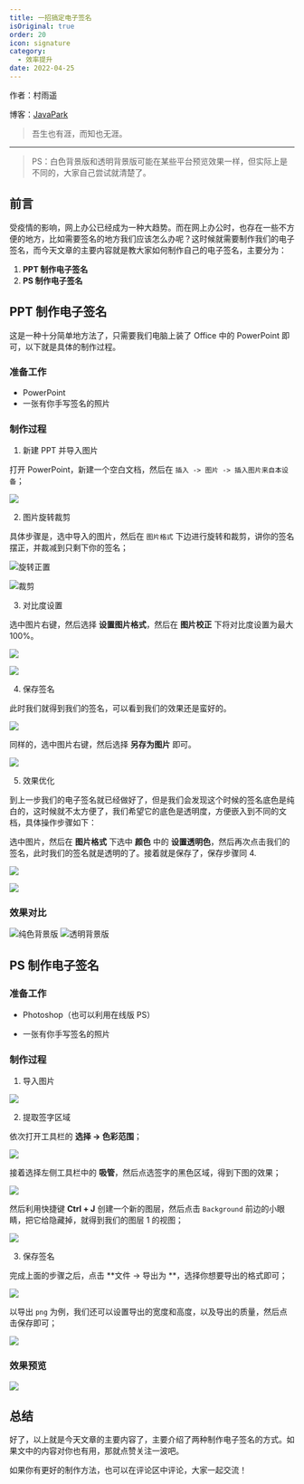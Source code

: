 ```yaml
---
title: 一招搞定电子签名
isOriginal: true
order: 20
icon: signature
category:
  - 效率提升
date: 2022-04-25
---
```


作者：村雨遥

博客：[JavaPark](https://cunyu1943.github.io/JavaPark)

> 吾生也有涯，而知也无涯。

---

> PS：白色背景版和透明背景版可能在某些平台预览效果一样，但实际上是不同的，大家自己尝试就清楚了。

## 前言

受疫情的影响，网上办公已经成为一种大趋势。而在网上办公时，也存在一些不方便的地方，比如需要签名的地方我们应该怎么办呢？这时候就需要制作我们的电子签名，而今天文章的主要内容就是教大家如何制作自己的电子签名，主要分为：

1.  **PPT 制作电子签名**
2.  **PS 制作电子签名**

## PPT 制作电子签名

这是一种十分简单地方法了，只需要我们电脑上装了 Office 中的 PowerPoint 即可，以下就是具体的制作过程。

### 准备工作

- PowerPoint
- 一张有你手写签名的照片

### 制作过程

1.  新建 PPT 并导入图片

打开 PowerPoint，新建一个空白文档，然后在 `插入 -> 图片 -> 插入图片来自本设备`；

![](./assets/20220425-e-signature/ppt.png)

2.  图片旋转裁剪

具体步骤是，选中导入的图片，然后在 `图片格式` 下边进行旋转和裁剪，讲你的签名摆正，并裁减到只剩下你的签名；

![旋转正置](./assets/20220425-e-signature/rotate.png)

![裁剪](./assets/20220425-e-signature/box-selection.png)

3.  对比度设置

选中图片右键，然后选择 **设置图片格式**，然后在 **图片校正** 下将对比度设置为最大 100%。

![](./assets/20220425-e-signature/contrast.png)

![](./assets/20220425-e-signature/contrast-ratio.png)

4.  保存签名

此时我们就得到我们的签名，可以看到我们的效果还是蛮好的。

![](./assets/20220425-e-signature/save.png)

同样的，选中图片右键，然后选择 **另存为图片** 即可。

![](./assets/20220425-e-signature/save-as-png.png)

5.  效果优化

到上一步我们的电子签名就已经做好了，但是我们会发现这个时候的签名底色是纯白的，这时候就不太方便了，我们希望它的底色是透明度，方便嵌入到不同的文档，具体操作步骤如下：

选中图片，然后在 **图片格式** 下选中 **颜色** 中的 **设置透明色**，然后再次点击我们的签名，此时我们的签名就是透明的了。接着就是保存了，保存步骤同 4.

![](./assets/20220425-e-signature/effect-opt.png)

![](./assets/20220425-e-signature/adjust.png)

### 效果对比

![纯色背景版](./assets/20220425-e-signature/white.png)
![透明背景版](./assets/20220425-e-signature/trans.png)

## PS 制作电子签名

### 准备工作

- Photoshop（也可以利用在线版 PS）

- 一张有你手写签名的照片

### 制作过程

1.  导入图片

![](./assets/20220425-e-signature/import-png.png)

2.  提取签字区域

依次打开工具栏的 **选择 -> 色彩范围**；

![](./assets/20220425-e-signature/select.png)

接着选择左侧工具栏中的 **吸管**，然后点选签字的黑色区域，得到下图的效果；

![](./assets/20220425-e-signature/straw.png)

然后利用快捷键 **Ctrl + J** 创建一个新的图层，然后点击 `Background` 前边的小眼睛，把它给隐藏掉，就得到我们的图层 1 的视图；

![](./assets/20220425-e-signature/background.png)

3.  保存签名

完成上面的步骤之后，点击 **文件 -> 导出为 **，选择你想要导出的格式即可；

![](./assets/20220425-e-signature/save1.png)

以导出 `png` 为例，我们还可以设置导出的宽度和高度，以及导出的质量，然后点击保存即可；

![](./assets/20220425-e-signature/save-as-png1.png)

### 效果预览

![](./assets/20220425-e-signature/preview.png)

## 总结

好了，以上就是今天文章的主要内容了，主要介绍了两种制作电子签名的方式。如果文中的内容对你也有用，那就点赞关注一波吧。

如果你有更好的制作方法，也可以在评论区中评论，大家一起交流！